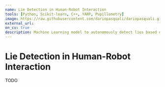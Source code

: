 ```yaml
---
name: Lie Detection in Human-Robot Interaction
tools: [Python, Scikit-learn, C++, YARP, Pupillometry]
image: https://raw.githubusercontent.com/dariopasquali/dariopasquali.github.io/portfolYOU/assets/ld_valeria.png
external_url: 
on_cv: true
description: Machine Learning model to autonomously detect lies based on real-time pupillometry-based cognitive load evaluation. Implemented on the humanoid robot iCub and tested both in a lab and in real-environments (Maker Faire Rome 2022) leveraging interactive online learning.
---
```


# Lie Detection in Human-Robot Interaction

TODO